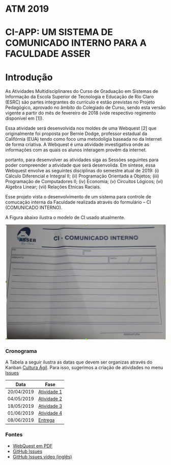 
# ATM 2019



# CI-APP: UM SISTEMA DE COMUNICADO INTERNO PARA A FACULDADE ASSER

# Introdução

As Atividades Multidisciplinares do Curso de Graduação em Sistemas de Informação da Escola Superior de Tecnologia e Educação de Rio Claro (ESRC) são partes integrantes do currículo e estão previstas no Projeto Pedagógico, aprovado no âmbito do Colegiado de Curso, sendo esta versão vigente a partir do mês de fevereiro de 2018 (vide respectivo regimento disponível em [1]).

Essa atividade será desenvolvida nos moldes de uma Webquest [2] que originalmente foi proposta por Bernie Dodge, professor estadual da Califórnia (EUA) tendo como foco uma metodoligia baseada no da Internet de forma criativa. A Webquest é uma atividade investigativa onde as informações com as quais os alunos interagem provêm da internet.

portanto, para desenvolver as atividades siga as Sessões seguintes para poder compreender a atividade que será desenvolida. 
Em síntese, essa Webquest envolve as seguintes disciplinas do semestre atual de 2019: (i) Cálculo Diferencial e Integral II; (ii) Programação Orientada a Objetos; (iii) Programação de Computadores II; (iv) Economia; (v) Circuitos Lógicos; (vi) Algebra Linear; (vii) Relações Etnicas Raciais. 

Esse projeto vista o desenvolvimento de um sistema para controle de comucação interna da Faculdade realizada através do formulário – CI (COMUNICADO INTERNO).

A Figura abaixo ilustra o modelo de CI usado atualmente.

![CI](ci.png)

### Cronograma

A Tabela a seguir ilustra as datas que devem ser organizas através do Kanban [Cultura Ágil](https://www.culturaagil.com.br/kanban-do-inicio-ao-fim/). Para isso, sugerimos a criação de atividades no menu [Issues](https://guides.github.com/features/issues/)

| Data | Fase |
| ------ | ------ |
| 20/04/2019 | [Atividade 1](<https://github.com/aceiro/atm_2019/tree/master/CI-APP/Doc/Activ-1>) |
| 04/05/2019 | [Atividade 2](https://github.com/aceiro/atm_2019/tree/master/CI-APP/Doc/Activ-2) |
| 18/05/2019 | [Atividade 3](https://github.com/aceiro/atm_2019/tree/master/CI-APP/Doc/Activ-3) |
| 01/06/2019 | [Atividade 4](https://github.com/aceiro/atm_2019/tree/master/CI-APP/Doc/Activ-4) |
| 08/06/2019 | [Entrega](https://github.com/aceiro/atm_2019/tree/master/CI-APP) |


### Fontes
- [WebQuest em PDF](ATIVIDADES_MULTIDISCIPLINARES_2_2019.pdf)
- [GitHub Issues](https://guides.github.com/features/issues/)
- [GitHub Issues video (inglês)](https://www.youtube.com/watch?v=WMykv2ZMyEQ)
  
  
